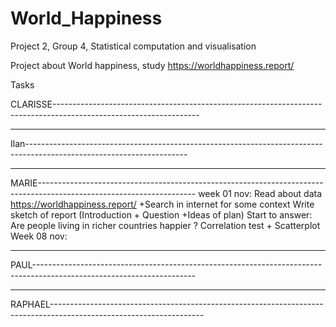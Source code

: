 # World_Happiness
Project 2,  Group 4,  Statistical computation and visualisation

Project about World happiness, study https://worldhappiness.report/


Tasks

CLARISSE------------------------------------------------------------------------------------------------------------------

--------------------------------------------------------------------------------------------------------------------------
Ilan----------------------------------------------------------------------------------------------------------------------

--------------------------------------------------------------------------------------------------------------------------
MARIE---------------------------------------------------------------------------------------------------------------------
week 01 nov: Read about data https://worldhappiness.report/ +Search in internet for some context
             Write sketch of report (Introduction + Question +Ideas of plan)
             Start to answer: Are people living in richer countries happier ? Correlation test + Scatterplot
Week 08 nov:

--------------------------------------------------------------------------------------------------------------------------
PAUL----------------------------------------------------------------------------------------------------------------------

---------------------------------------------------------------------------------------------------------------------------
RAPHAEL--------------------------------------------------------------------------------------------------------------------
